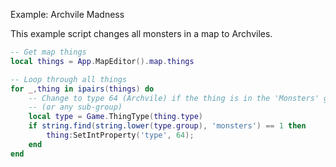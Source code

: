<article-head>Example: Archvile Madness</article-head>

This example script changes all monsters in a map to Archviles.

```lua
-- Get map things
local things = App.MapEditor().map.things

-- Loop through all things
for _,thing in ipairs(things) do
    -- Change to type 64 (Archvile) if the thing is in the 'Monsters' group
	-- (or any sub-group)
    local type = Game.ThingType(thing.type)
	if string.find(string.lower(type.group), 'monsters') == 1 then
		thing:SetIntProperty('type', 64);
    end
end
```
